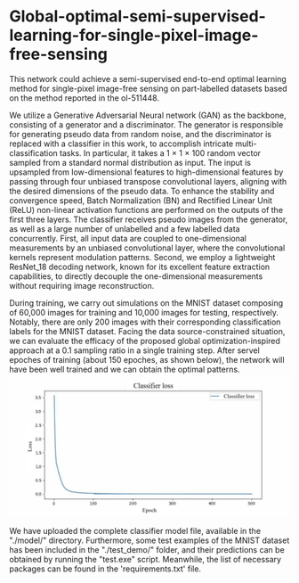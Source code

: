 # Global-optimal-semi-supervised-learning-for-single-pixel-image-free-sensing
This network could achieve a semi-supervised end-to-end optimal learning method for single-pixel image-free sensing on part-labelled datasets based on the method reported in the ol-511448.

We utilize a Generative Adversarial Neural network (GAN) as the backbone, consisting of a generator and a discriminator. The generator is responsible for generating pseudo data from random noise, and the discriminator is replaced with a classifier in this work, to accomplish intricate multi-classification tasks. In particular, it takes a 1 × 1 × 100 random vector sampled from a standard normal distribution as input. The input is upsampled from low-dimensional features to high-dimensional features by passing through four unbiased transpose convolutional layers, aligning with the desired dimensions of the pseudo data. To enhance the stability and convergence speed, Batch Normalization (BN) and Rectified Linear Unit (ReLU) non-linear activation functions are performed on the outputs of the first three layers. The classifier receives pseudo images from the generator, as well as a large number of unlabelled and a few labelled data concurrently. First, all input data are coupled to one-dimensional measurements by an unbiased convolutional layer, where the convolutional kernels represent modulation patterns. Second, we employ a lightweight ResNet_18 decoding network, known for its excellent feature extraction capabilities, to directly decouple the one-dimensional measurements without requiring image reconstruction.

During training, we carry out simulations on the MNIST dataset composing of 60,000 images for training and 10,000 images for testing, respectively. Notably, there are only 200 images with their corresponding classification labels for the MNIST dataset. Facing the data source-constrained situation, we can evaluate the efficacy of the proposed global optimization-inspired approach at a 0.1 sampling ratio in a single training step. After servel epoches of training (about 150 epoches, as shown below), the network will have been well trained and we can obtain the optimal patterns.
![image](lossC.png)

We have uploaded the complete classifier model file, available in the "./model/" directory. Furthermore, some test examples of the MNIST dataset has been included in the "./test_demo/" folder, and their predictions can be obtained by running the "test.exe" script. Meanwhile, the list of necessary packages can be found in the 'requirements.txt' file.

